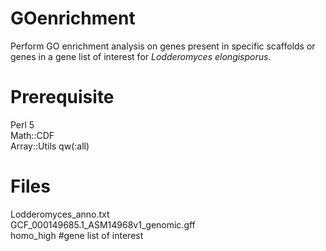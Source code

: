 # GOenrichment
Perform GO enrichment analysis on genes present in specific scaffolds or genes in a gene list of interest for *Lodderomyces elongisporus*.
# Prerequisite
Perl 5 <br />
Math::CDF <br />
Array::Utils qw(:all)
# Files
Lodderomyces_anno.txt <br />
GCF_000149685.1_ASM14968v1_genomic.gff <br />
homo_high #gene list of interest
